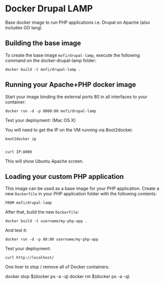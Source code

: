Docker Drupal LAMP 
================

Base docker image to run PHP applications i.e. Drupal on Apache (also includes GO lang)


Building the base image
-----------------------

To create the base image `mofi/drupal-lamp`, execute the following command on the docker-drupal-lamp folder:

    docker build -t mofi/drupal-lamp .


Running your Apache+PHP docker image
------------------------------------

Start your image binding the external ports 80 in all interfaces to your container:

    docker run -d -p 8000:80 mofi/drupal-lamp

Test your deployment: (Mac OS X)


You will need to get the IP on the VM running via Boot2docker. 

    boot2docker ip

    
    curl IP:8000
    

This will show Ubuntu Apache screen.


Loading your custom PHP application
-----------------------------------

This image can be used as a base image for your PHP application. Create a new `Dockerfile` in your 
PHP application folder with the following contents:

    FROM mofi/drupal-lamp

After that, build the new `Dockerfile`:

    docker build -t username/my-php-app .

And test it:

    docker run -d -p 80:80 username/my-php-app

Test your deployment:

    curl http://localhost/




One liner to stop / remove all of Docker containers:

docker stop $(docker ps -a -q)
docker rm $(docker ps -a -q)


